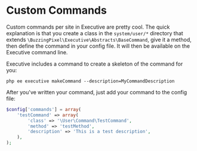 # Custom Commands

Custom commands per site in Executive are pretty cool. The quick explanation is that you create a class in the `system/user/*` directory that extends `\BuzzingPixel\Executive\Abstracts\BaseCommand`, give it a method, then define the command in your config file. It will then be available on the Executive command line.

Executive includes a command to create a skeleton of the command for you:

`php ee executive makeCommand --description=MyCommandDescription`

After you've written your command, just add your command to the config file:

```php
$config['commands'] = array(
    'testCommand' => array(
        'class' => '\User\Command\TestCommand',
        'method' => 'testMethod',
        'description' => 'This is a test description',
    ),
);
```
